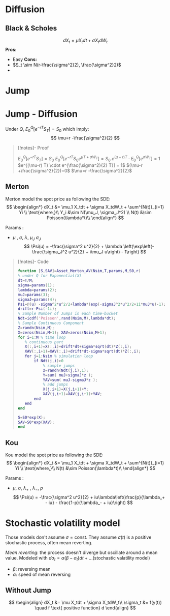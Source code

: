 # Diffusion

## Black & Scholes

$$
dX_t = \mu X_tdt + \sigma X_tdW_t
$$
**Pros:**
- Easy 
**Cons:**
- $S_t \sim N(r-\frac{\sigma^2}2), \frac{\sigma^2}2)$
- 
# Jump


# Jump - Diffusion
Under $Q$, $E_0^Q[e^{-rT}S_T] = S_0$ which imply:
$$
	\mu=r -\frac{\sigma^2}{2}
$$

>[!notes]- Proof
>
>$E_0^Q[e^{-rT}S_T] = S_0$
>$E_0^Q[e^{-rT}S_0e^{\mu T+\sigma W_T}] = S_0$
>$e^{(\mu-r) T} \cdot E_0^Q[e^{\sigma W_T}] = 1$
>$e^{(\mu-r) T} \cdot e^{\frac{\sigma^2}{2} T}] = 1$
>$(\mu-r +\frac{\sigma^2}{2})=0$
>$\mu=r -\frac{\sigma^2}{2}$

## Merton 
Merton model the spot price as following the SDE:
$$
\begin{align*}
dX_t &= \mu_1 X_tdt + \sigma X_tdW_t + \sum^{N(t)}_{i=1} Yi \\
\text{where,}\\
Y_i &\sim N(\mu_J, \sigma_J^2) \\
N(t) &\sim Poisson(\lambda*t)\\
\end{align*}
$$

Params :
- $\mu$ , $\sigma$, $\lambda$, $\mu_J$ $\sigma_J$
$$
\Psi(u) = -\frac{\sigma^2 u^2}{2} + \lambda \left(\exp\left(-\frac{\sigma_J^2 u^2}{2} + i\mu_J u\right) - 1\right)
$$

>[!notes]- Code
>```matlab
>function [S,SAV]=Asset_Merton_AV(Nsim,T,params,M,S0,r)
>% under Q for Exponential(X)
>dt=T/M;
>sigma=params(1);
>lambda=params(2);
>muJ=params(3);
>sigmaJ=params(4);
>Psi=@(u) -sigma^2*u^2/2+lambda*(exp(-sigmaJ^2*u^2/2+1i*muJ*u)-1);
>drift=r-Psi(-1i);
>% Sample Number of Jumps in each time-bucket
>Ndt=icdf('Poisson',rand(Nsim,M),lambda*dt);
>% Sample Continuous Component
>Z=randn(Nsim,M);
>X=zeros(Nsim,M+1); XAV=zeros(Nsim,M+1);
>for i=1:M % time loop
>    % continuous part
>    X(:,i+1)=X(:,i)+drift*dt+sigma*sqrt(dt)*Z(:,i);
>    XAV(:,i+1)=XAV(:,i)+drift*dt-sigma*sqrt(dt)*Z(:,i);
>    for j=1:Nsim % simulation loop
>        if Ndt(j,i)>0
>            % sample jumps
>            z=randn(Ndt(j,i),1);
>            Y=sum( muJ+sigmaJ*z );
>            YAV=sum( muJ-sigmaJ*z );
>            % add jumps
>            X(j,i+1)=X(j,i+1)+Y;
>            XAV(j,i+1)=XAV(j,i+1)+YAV;
>        end
>    end
>end
>
>S=S0*exp(X);
>SAV=S0*exp(XAV);
>end
>```

## Kou
Kou model the spot price as following the SDE:
$$
\begin{align*}
dX_t &= \mu_1 X_tdt + \sigma X_tdW_t + \sum^{N(t)}_{i=1} Yi \\
\text{where,}\\
N(t) &\sim Poisson(\lambda*t)\\
\end{align*}
$$

Params :
- $\mu$, $\sigma$, $\lambda_+$ , $\lambda_-$, $p$
$$
\Psi(u) = -\frac{\sigma^2 u^2}{2} + iu\lambda\left(\frac{p}{\lambda_+ - iu} - \frac{1-p}{\lambda_- + iu}\right)
$$



# Stochastic volatility model
Those models don't assume $\sigma = \text{const}$. They assume $\sigma(t)$ is a positive stochastic process, often mean reverting.

*Mean reverting*: the process doesn't diverge but oscillate around a mean value. Modeled with $d\sigma_t = \alpha(\beta - \sigma_t)dt + ...\text{(stochastic valatility model)}$
- $\beta$: reversing mean
- $\alpha$: speed of mean reversing

## Without Jump

$$
\begin{align}
dX_t &= \mu X_tdt + \sigma X_tdW_t\\
\sigma_t &= f(y(t)) \quad f \text{ positive function}
d
\end{align}
$$